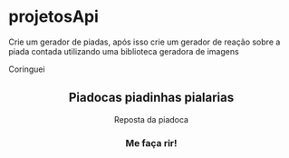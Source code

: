 # projetosApi
Crie um gerador de piadas, após isso crie um gerador de reação sobre a piada contada utilizando uma biblioteca geradora de imagens
<!DOCTYPE html>
<html lang="pt-br">
  <head>
    <meta charset="utf-8" />
    <meta http-equiv="X-UA-Compatible" content="IE=edge" />
    <meta name="viewport" content="width=device-width, initial-scale=1" />
    <title>Gerador de Piadas</title>
    <link rel="stylesheet" href="https://fonts.googleapis.com/css?family=Roboto|Varela+Round"/>
    <link rel="stylesheet" href="https://fonts.googleapis.com/icon?family=Material+Icons"/>
    <link rel="stylesheet" href="https://maxcdn.bootstrapcdn.com/font-awesome/4.7.0/css/font-awesome.min.css"/>
    <link rel="stylesheet" href="https://maxcdn.bootstrapcdn.com/bootstrap/3.3.7/css/bootstrap.min.css"/>
    <link rel="stylesheet" href="style.css">
  </head>
  <nav>
    Coringuei
  </nav>
  <center>
    <body>
      <div class="fundo">
        <h2 id="piada-tema">Piadocas piadinhas pialarias</h2>
        <p id="piada-resposta">Reposta da piadoca</p>
        <h3 class="button" id="btChamaApi">Me faça rir!</h3>
        <br><br><br>
        <img id="catImage" src="" alt="">
      </div>
    </body>
</center>
  <script src="https://ajax.googleapis.com/ajax/libs/jquery/1.12.4/jquery.min.js"></script>
  <script src="https://maxcdn.bootstrapcdn.com/bootstrap/3.3.7/js/bootstrap.min.js"></script>
  <script src="https://cdn.jsdelivr.net/npm/axios/dist/axios.min.js"></script>
  <script src="chamarApi.js"></script>
</html>
